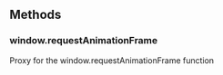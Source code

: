 




## Methods


### window.requestAnimationFrame

Proxy for the window.requestAnimationFrame function

